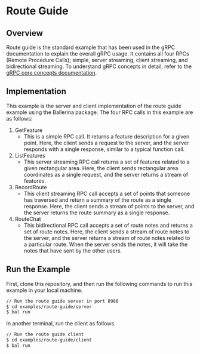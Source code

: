 # Route Guide

## Overview

Route guide is the standard example that has been used in the gRPC documentation to explain the overall gRPC usage. It contains all four RPCs (Remote Procedure Calls); simple, server streaming, client streaming, and bidirectional streaming. To understand gRPC concepts in detail, refer to the [gRPC core concepts documentation](https://grpc.io/docs/what-is-grpc/core-concepts/).

## Implementation

This example is the server and client implementation of the route guide example using the Ballerina package. The four RPC calls in this example are as follows:

1. GetFeature
   - This is a simple RPC call. It returns a feature description for a given point. Here, the client sends a request to the server, and the server responds with a single response, similar to a typical function call.
2. ListFeatures
   - This server streaming RPC call returns a set of features related to a given rectangular area. Here, the client sends rectangular area coordinates as a single request, and the server returns a stream of features.
3. RecordRoute
   - This client streaming RPC call accepts a set of points that someone has traversed and return a summary of the route as a single response. Here, the client sends a stream of points to the server, and the server returns the route summary as a single response.
4. RouteChat
   - This bidirectional RPC call accepts a set of route notes and returns a set of route notes. Here, the client sends a stream of route notes to the server, and the server returns a stream of route notes related to a particular route. When the server sends the notes, it will take the notes that have sent by the other users.

## Run the Example

First, clone this repository, and then run the following commands to run this example in your local machine.

```sh
// Run the route guide server in port 8980
$ cd examples/route-guide/server
$ bal run
```

In another terminal, run the client as follows.
```sh
// Run the route guide client
$ cd examples/route-guide/client
$ bal run
```
